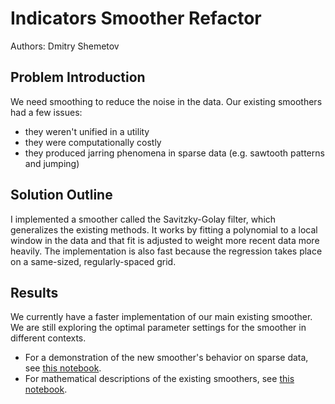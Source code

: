 # Indicators Smoother Refactor

Authors: Dmitry Shemetov

## Problem Introduction

We need smoothing to reduce the noise in the data. Our existing smoothers had a few issues:

- they weren't unified in a utility
- they were computationally costly
- they produced jarring phenomena in sparse data (e.g. sawtooth patterns and jumping)

## Solution Outline

I implemented a smoother called the Savitzky-Golay filter, which generalizes the existing methods. It works by fitting a polynomial to a local window in the data and that fit is adjusted to weight more recent data more heavily. The implementation is also fast because the regression takes place on a same-sized, regularly-spaced grid.

## Results

We currently have a faster implementation of our main existing smoother. We are still exploring the optimal parameter settings for the smoother in different contexts.

- For a demonstration of the new smoother's behavior on sparse data, see [this notebook](COVIDcast%20Smoothing.ipynb).
- For mathematical descriptions of the existing smoothers, see [this notebook](smoothing_methods_math.md).
